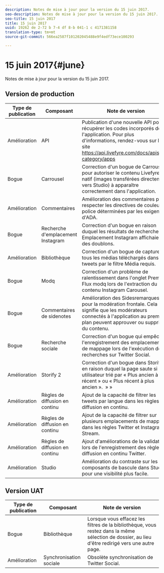 ```yaml
---
description: Notes de mise à jour pour la version du 15 juin 2017.
seo-description: Notes de mise à jour pour la version du 15 juin 2017.
seo-title: 15 juin 2017
title: 15 juin 2017
uuid: 19262 de 2-72 b 7-4 df 8-b 041-1 c 4171381158
translation-type: tm+mt
source-git-commit: 566ea2587f101202045488e9f4edf73ece100293

---
```



# 15 juin 2017{#june}

Notes de mise à jour pour la version du 15 juin 2017.

## Version de production

| **Type de publication** | **Composant** | **Note de version** |
|---|---|---|
| Amélioration | API | Publication d'une nouvelle API pour récupérer les codes incorporés de l'application. Pour plus d'informations, rendez-vous sur le site https://api.livefyre.com/docs/apis/by-category/apps |
| Bogue | Carrousel | Correction d'un bogue de Carrousel pour autoriser le contenu Livefyre natif (images transférées directement vers Studio) à apparaître correctement dans l'application. |
| Amélioration | Commentaires | Amélioration des commentaires pour respecter les directives de couleur de police déterminées par les exigences d'ADA. |
| Bogue | Recherche d'emplacement Instagram | Correction d'un bogue en raison duquel les résultats de recherche Emplacement Instagram affichaient des doublons. |
| Amélioration | Bibliothèque | Correction d'un bogue de capture de tous les médias téléchargés dans les tweets par le filtre Média requis. |
| Bogue | Modq | Correction d'un problème de ralentissement dans l'onglet Premod Flux modq lors de l'extraction du contenu Instagram Carousel. |
| Bogue | Commentaires de sidenotes | Amélioration des Sidesremarques pour la modération frontale. Cela signifie que les modérateurs connectés à l'application au premier plan peuvent approuver ou supprimer du contenu. |
| Bogue | Recherche sociale | Correction d'un bogue qui empêchait l'enregistrement des emplacements de mappage lors de l'exécution des recherches sur Twitter Social. |
| Amélioration | Storify 2 | Correction d'un bogue dans Storify 2 en raison duquel la page saute si un utilisateur trié par « Plus ancien à plus récent » ou « Plus récent à plus ancien ».  » » |
| Amélioration | Règles de diffusion en continu | Ajout de la capacité de filtrer les tweets par langue dans les règles de diffusion en continu. |
| Amélioration | Règles de diffusion en continu | Ajout de la capacité de filtrer sur plusieurs emplacements de mappage dans les règles Twitter et Instagram Stream. |
| Amélioration | Règles de diffusion en continu | Ajout d'améliorations de la validation lors de l'enregistrement des règles de diffusion en continu Twitter. |
| Amélioration | Studio | Amélioration du contraste sur les composants de bascule dans Studio pour une visibilité plus facile. |

## Version UAT

| **Type de publication** | **Composant** | **Note de version** |
|---|---|---|
| Bogue | Bibliothèque | Lorsque vous effacez les filtres de la bibliothèque, vous restez dans la même sélection de dossier, au lieu d'être redirigé vers une autre page. |
| Amélioration | Synchronisation sociale | Obsolète synchronisation de Twitter Social. |

